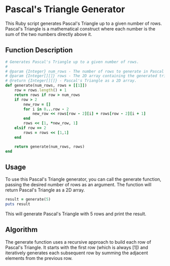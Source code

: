 # Pascal's Triangle Generator

This Ruby script generates Pascal's Triangle up to a given number of rows. Pascal's Triangle is a mathematical construct where each number is the sum of the two numbers directly above it.

## Function Description

```ruby
# Generates Pascal's Triangle up to a given number of rows.
#
# @param {Integer} num_rows - The number of rows to generate in Pascal's Triangle.
# @param {Integer[][]} rows - The 2D array containing the generated triangle rows (default is [[1]]).
# @return {Integer[][]} - Pascal's Triangle as a 2D array.
def generate(num_rows, rows = [[1]])
    row = rows.length() + 1
    return rows if row > num_rows
    if row > 2
        new_row = []
        for i in 0...row - 2
            new_row << rows[row - 2][i] + rows[row - 2][i + 1]
        end
        rows << [1, *new_row, 1]
    elsif row == 2
        rows = rows << [1,1]
    end

    return generate(num_rows, rows)
end
```

## Usage 
To use this Pascal's Triangle generator, you can call the generate function, passing the desired number of rows as an argument. The function will return Pascal's Triangle as a 2D array.
```ruby
result = generate(5)
puts result
```
This will generate Pascal's Triangle with 5 rows and print the result.

## Algorithm
The generate function uses a recursive approach to build each row of Pascal's Triangle. It starts with the first row (which is always [1]) and iteratively generates each subsequent row by summing the adjacent elements from the previous row.